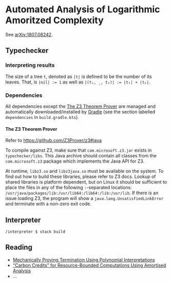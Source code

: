 # Automated Analysis of Logarithmic Amoritzed Complexity

See [arXiv:1807.08242](https://arxiv.org/abs/1807.08242).

## Typechecker

### Interpreting results

The size of a tree `t`, denoted as `|t|` is defined to be the number of its leaves. That, is `|nil| := 1` as well as
`|(t₁, _, t₂)| := |t₁| + |t₂|`.

### Dependencies

All dependencies except the [The Z3 Theorem Prover](https://github.com/Z3Prover/z3)
are managed and automatically downloaded/installed by [Gradle](https://gradle.org/)
(see the section labelled `dependencies` in `build.gradle.kts`).

#### The Z3 Theorem Prover

Refer to https://github.com/Z3Prover/z3#java

To compile against Z3, make sure that `com.microsoft.z3.jar` exists in
`typechecker/libs`. This Java archive should contain all classes from the
`com.microsoft.z3` package which implements the Java API for Z3.

At runtime, `libz3.so` and `libz3java.so` must be available on the system.
To find out how to build these libraries, please refer to Z3 docs.
Lookup of shared libraries is platform dependent, but on Linux it
should be sufficient to place the files in any of the following `:`-separated
locations: `/usr/java/packages/lib:/usr/lib64:/lib64:/lib:/usr/lib`.
If there is an issue loading Z3, the program will show a
`java.lang.UnsatisfiedLinkError` and terminate with a non-zero exit code.

## Interpreter

```
/interpreter $ stack build
```

## Reading

 - [Mechanically Proving Termination Using Polynomial Interpretations](https://doi.org/10.1007/s10817-005-9022-x)
 - [“Carbon Credits” for Resource-Bounded Computations Using Amortised Analysis](https://doi.org/10.1007/978-3-642-05089-3_23)
 - ...

